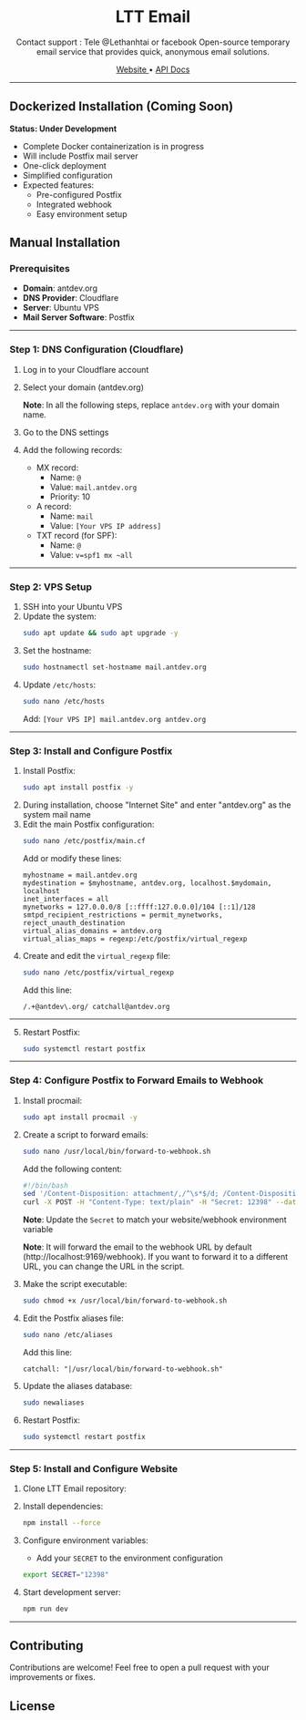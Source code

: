 <div align="center">

<a href="https://email.antdev.org" target="_blank">
</a>

# LTT Email
Contact support : Tele @Lethanhtai or facebook
Open-source temporary email service that provides quick, anonymous email solutions.

<a href="https://email.antdev.org" target="_blank">
    Website
</a>
•
<a href="https://email.antdev.org/api" target="_blank">
    API Docs
</a>

</div>

---

## Dockerized Installation (Coming Soon)

**Status: Under Development**

- Complete Docker containerization is in progress
- Will include Postfix mail server
- One-click deployment
- Simplified configuration
- Expected features:
  - Pre-configured Postfix
  - Integrated webhook
  - Easy environment setup

## Manual Installation

### Prerequisites

- **Domain**: antdev.org
- **DNS Provider**: Cloudflare
- **Server**: Ubuntu VPS
- **Mail Server Software**: Postfix

---

### Step 1: DNS Configuration (Cloudflare)

1. Log in to your Cloudflare account
2. Select your domain (antdev.org)

   **Note**: In all the following steps, replace `antdev.org` with your domain name.

3. Go to the DNS settings
4. Add the following records:
   - MX record:
     - Name: `@`
     - Value: `mail.antdev.org`
     - Priority: 10
   - A record:
     - Name: `mail`
     - Value: `[Your VPS IP address]`
   - TXT record (for SPF):
     - Name: `@`
     - Value: `v=spf1 mx ~all`

---

### Step 2: VPS Setup

1. SSH into your Ubuntu VPS
2. Update the system:
   ```bash
   sudo apt update && sudo apt upgrade -y
   ```
3. Set the hostname:
   ```bash
   sudo hostnamectl set-hostname mail.antdev.org
   ```
4. Update `/etc/hosts`:
   ```bash
   sudo nano /etc/hosts
   ```
   Add: `[Your VPS IP] mail.antdev.org antdev.org`

---

### Step 3: Install and Configure Postfix

1. Install Postfix:
   ```bash
   sudo apt install postfix -y
   ```
2. During installation, choose "Internet Site" and enter "antdev.org" as the system mail name
3. Edit the main Postfix configuration:
   ```bash
   sudo nano /etc/postfix/main.cf
   ```
   Add or modify these lines:
   ```
   myhostname = mail.antdev.org
   mydestination = $myhostname, antdev.org, localhost.$mydomain, localhost
   inet_interfaces = all
   mynetworks = 127.0.0.0/8 [::ffff:127.0.0.0]/104 [::1]/128
   smtpd_recipient_restrictions = permit_mynetworks, reject_unauth_destination
   virtual_alias_domains = antdev.org
   virtual_alias_maps = regexp:/etc/postfix/virtual_regexp
   ```
4. Create and edit the `virtual_regexp` file:
   ```bash
   sudo nano /etc/postfix/virtual_regexp
   ```
   Add this line:
   ```
   /.+@antdev\.org/ catchall@antdev.org
   ```

---

5. Restart Postfix:
   ```bash
   sudo systemctl restart postfix
   ```

---

### Step 4: Configure Postfix to Forward Emails to Webhook

1. Install procmail:
   ```bash
   sudo apt install procmail -y
   ```
2. Create a script to forward emails:

   ```bash
   sudo nano /usr/local/bin/forward-to-webhook.sh
   ```

   Add the following content:

   ```bash
   #!/bin/bash
   sed '/Content-Disposition: attachment/,/^\s*$/d; /Content-Disposition: inline/,/^\s*$/d' | \
   curl -X POST -H "Content-Type: text/plain" -H "Secret: 12398" --data-binary @- http://localhost:9169/webhook
   ```

   **Note**: Update the `Secret` to match your website/webhook environment variable

   **Note**: It will forward the email to the webhook URL by default (http://localhost:9169/webhook). If you want to forward it to a different URL, you can change the URL in the script.

3. Make the script executable:
   ```bash
   sudo chmod +x /usr/local/bin/forward-to-webhook.sh
   ```
4. Edit the Postfix aliases file:
   ```bash
   sudo nano /etc/aliases
   ```
   Add this line:
   ```
   catchall: "|/usr/local/bin/forward-to-webhook.sh"
   ```
5. Update the aliases database:
   ```bash
   sudo newaliases
   ```
6. Restart Postfix:
   ```bash
   sudo systemctl restart postfix
   ```

---

### Step 5: Install and Configure Website

1. Clone LTT Email repository:
2. Install dependencies:
   ```bash
   npm install --force
   ```
3. Configure environment variables:

   - Add your `SECRET` to the environment configuration

   ```bash
   export SECRET="12398"
   ```

4. Start development server:
   ```bash
   npm run dev
   ```

---

## Contributing

Contributions are welcome! Feel free to open a pull request with your improvements or fixes.

## License

